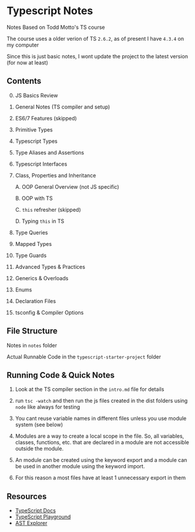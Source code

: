 # Typescript Notes

Notes Based on Todd Motto's TS course

The course uses a older verion of TS `2.6.2`, as of present I have `4.3.4` on my computer

Since this is just basic notes, I wont update the project to the latest version (for now at least)

## Contents

0. JS Basics Review

1. General Notes (TS compiler and setup)

2. ES6/7 Features (skipped)

3. Primitive Types

4. Typescript Types

5. Type Aliases and Assertions

6. Typescript Interfaces

7. Class, Properties and Inheritance

   A. OOP General Overview (not JS specific)

   B. OOP with TS

   C. `this` refresher (skipped)

   D. Typing `this` in TS

8. Type Queries

9. Mapped Types

10. Type Guards

11. Advanced Types & Practices

12. Generics & Overloads

13. Enums

14. Declaration Files

15. tsconfig & Compiler Options

## File Structure

Notes in `notes` folder

Actual Runnable Code in the `typescript-starter-project` folder

## Running Code & Quick Notes

1. Look at the TS compiler section in the `intro.md` file for details

2. run `tsc -watch` and then run the js files created in the dist folders using `node` like always for testing

3. You cant reuse variable names in different files unless you use module system (see below)

4. Modules are a way to create a local scope in the file. So, all variables, classes, functions, etc. that are declared in a module are not accessible outside the module.

5. An module can be created using the keyword export and a module can be used in another module using the keyword import.

6. For this reason a most files have at least 1 unnecessary export in them

## Resources

- [TypeScript Docs](https://www.typescriptlang.org)
- [TypeScript Playground](https://www.typescriptlang.org/play)
- [AST Explorer](https://astexplorer.net)
